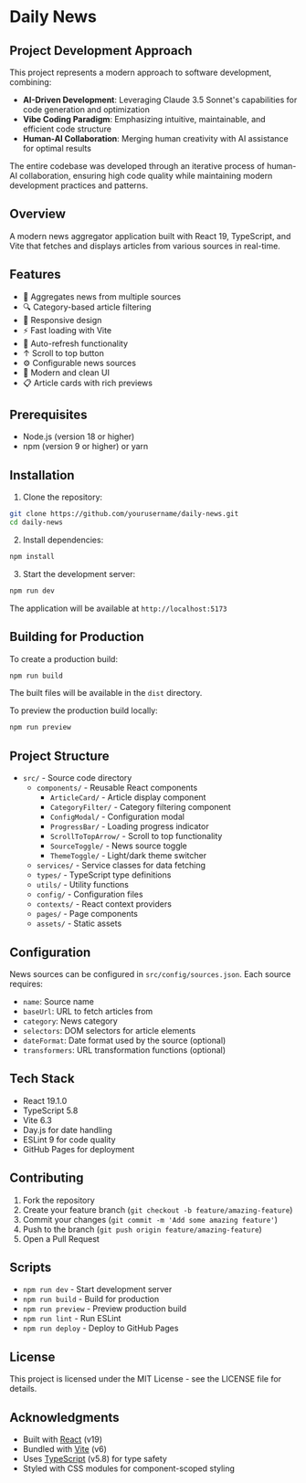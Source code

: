 # Daily News

## Project Development Approach

This project represents a modern approach to software development, combining:

- **AI-Driven Development**: Leveraging Claude 3.5 Sonnet's capabilities for code generation and optimization
- **Vibe Coding Paradigm**: Emphasizing intuitive, maintainable, and efficient code structure
- **Human-AI Collaboration**: Merging human creativity with AI assistance for optimal results

The entire codebase was developed through an iterative process of human-AI collaboration, ensuring high code quality while maintaining modern development practices and patterns.

## Overview

A modern news aggregator application built with React 19, TypeScript, and Vite that fetches and displays articles from various sources in real-time.

## Features

- 📰 Aggregates news from multiple sources
- 🔍 Category-based article filtering
- 📱 Responsive design
- ⚡ Fast loading with Vite
- 🔄 Auto-refresh functionality
- ↑ Scroll to top button
- ⚙️ Configurable news sources
- 🎨 Modern and clean UI
- 📋 Article cards with rich previews

## Prerequisites

- Node.js (version 18 or higher)
- npm (version 9 or higher) or yarn

## Installation

1. Clone the repository:
```bash
git clone https://github.com/yourusername/daily-news.git
cd daily-news
```

2. Install dependencies:
```bash
npm install
```

3. Start the development server:
```bash
npm run dev
```

The application will be available at `http://localhost:5173`

## Building for Production

To create a production build:

```bash
npm run build
```

The built files will be available in the `dist` directory.

To preview the production build locally:
```bash
npm run preview
```

## Project Structure

- `src/` - Source code directory
  - `components/` - Reusable React components
    - `ArticleCard/` - Article display component
    - `CategoryFilter/` - Category filtering component
    - `ConfigModal/` - Configuration modal
    - `ProgressBar/` - Loading progress indicator
    - `ScrollToTopArrow/` - Scroll to top functionality
    - `SourceToggle/` - News source toggle
    - `ThemeToggle/` - Light/dark theme switcher
  - `services/` - Service classes for data fetching
  - `types/` - TypeScript type definitions
  - `utils/` - Utility functions
  - `config/` - Configuration files
  - `contexts/` - React context providers
  - `pages/` - Page components
  - `assets/` - Static assets

## Configuration

News sources can be configured in `src/config/sources.json`. Each source requires:

- `name`: Source name
- `baseUrl`: URL to fetch articles from
- `category`: News category
- `selectors`: DOM selectors for article elements
- `dateFormat`: Date format used by the source (optional)
- `transformers`: URL transformation functions (optional)

## Tech Stack

- React 19.1.0
- TypeScript 5.8
- Vite 6.3
- Day.js for date handling
- ESLint 9 for code quality
- GitHub Pages for deployment

## Contributing

1. Fork the repository
2. Create your feature branch (`git checkout -b feature/amazing-feature`)
3. Commit your changes (`git commit -m 'Add some amazing feature'`)
4. Push to the branch (`git push origin feature/amazing-feature`)
5. Open a Pull Request

## Scripts

- `npm run dev` - Start development server
- `npm run build` - Build for production
- `npm run preview` - Preview production build
- `npm run lint` - Run ESLint
- `npm run deploy` - Deploy to GitHub Pages

## License

This project is licensed under the MIT License - see the LICENSE file for details.

## Acknowledgments

- Built with [React](https://react.dev/) (v19)
- Bundled with [Vite](https://vitejs.dev/) (v6)
- Uses [TypeScript](https://www.typescriptlang.org/) (v5.8) for type safety
- Styled with CSS modules for component-scoped styling

